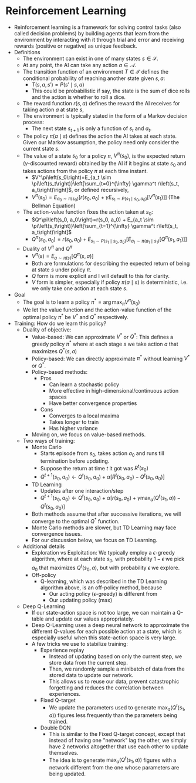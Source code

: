 # Reinforcement Learning

- Reinforcement learning is a framework for solving control tasks (also called decision problems) by building agents that learn from the environment by interacting with it through trial and error and receiving rewards (positive or negative) as unique feedback.
- Definitions
  - The environment can exist in one of many states $s \in \mathcal{S}$. 
  - At any point, the AI can take any action $a \in \mathcal{A}$.
  - The transition function of an environment $T \in \mathcal{T}$ defines the conditional probability of reaching another state given $s, a$:
    - $T(s,a,s') = P(s' \mid s, a)$
    - This could be probabilistic if say, the state is the sum of dice rolls and the action is whether to roll a dice. 
  - The reward function $r(s,a)$ defines the reward the AI receives for taking action $a$ at state $s$, 
  - The environment is typically stated in the form of a Markov decision process:
    - The next state $s_{t+1}$ is only a function of $s_t$ and $a_t$. 
  - The policy $\pi(a \mid s)$ defines the action the AI takes at each state. Given our Markov assumption, the policy need only consider the current state $s$. 
  - The value of a state $s_0$ for a policy $\pi$, $V^{\pi}(s_0)$, is the expected return ($\gamma$-discounted reward) obtained by the AI if it begins at state $s_0$ and takes actions from the policy $\pi$ at each time instant.
    - $V^\pi\left(s_0\right)=E_{a_t \sim \pi\left(s_t\right)}\left[\sum_{t=0}^{\infty} \gamma^t r\left(s_t, a_t\right)\right]$, or defined recursively, 
    - $V^\pi\left(s_0\right)= E_{a_0 \sim \pi\left(s_0\right)}\left[ r(s_0, a_0) + \gamma E_{s_1 \sim P\left(s_1 \mid s_0, a_0\right)}\left[ V^{\pi}(s_1)\right]\right]$ (The Bellman Equation)
  - The action-value function fixes the action taken at $s_0$:
    - $Q^\pi\left(s_0, a_0\right)=r(s_0, a_0) + E_{a_t \sim \pi\left(s_t\right)}\left[\sum_{t=1}^{\infty} \gamma^t r\left(s_t, a_t\right)\right]$
    - $Q^\pi\left(s_0, a_0\right)=r(s_0, a_0) + E_{s_1 \sim P(s_1 \mid s_0, a_0)}\left[ E_{a_1 \sim \pi(a_1 \mid s_1)} \left[Q^\pi\left(s_1, a_1\right)\right] \right]$
  - Duality of $V^{\pi}$ and $Q^{\pi}$
    - $V^\pi\left(s\right) = E_{a \sim \pi(s)}\left[Q^\pi\left(s, a\right)\right]$
    - Both are formulations for describing the expected return of being at state $s$ under policy $\pi$. 
    - $Q$ form is more explicit and I will default to this for clarity. 
    - $V$ form is simpler, especially if policy $\pi(a\mid s)$ is deterministic, i.e. we only take one action at each state $s$. 
- Goal
  - The goal is to learn a policy $\pi^* = \arg\max_\pi V^{\pi}(s_0)$
  - We let the value function and the action-value function of the optimal policy $\pi^*$ be $V^*$ and $Q^*$ respectively. 
- Training: How do we learn this policy?
  - Duality of objective:
    - Value-based: We can approximate $V^*$ or $Q^*$: This defines a greedy policy $\pi^*$ where at each stage $s$ we take action $a$ that maximizes $Q^*(s,a)$
    - Policy-based: We can directly approximate $\pi^*$ without learning $V^*$ or $Q^*$.
    - Policy-based methods:
      - Pros
        - Can learn a stochastic policy
        - More effective in high-dimensional/continuous action spaces
        - Have better convergence properties
      - Cons
        - Converges to a local maxima
        - Takes longer to train
        - Has higher variance
    - Moving on, we focus on value-based methods. 
  - Two ways of training:
    - Monte Carlo
      - Starts episode from $s_0$, takes action $a_0$ and runs till termination before updating. 
      - Suppose the return at time $t$ it got was $R^{t}(s_0)$
      - $Q^{t+1}(s_0, a_0) \leftarrow Q^t(s_0, a_0) + \alpha[R^{t}(s_0, a_0) - Q^t(s_0, a_0)]$
    - TD Learning
      - Updates after one interaction/step
      - $Q^{t+1}(s_0, a_0) \leftarrow Q^t(s_0, a_0) + \alpha[r(s_0, a_0) + \gamma \max_a(Q^t(s_1, a)) - Q^t(s_0, a_0)]$
    - Both methods assume that after successive iterations, we will converge to the optimal $Q^*$ function.
    - Monte Carlo methods are slower, but TD Learning may face convergence issues. 
    - For our discussion below, we focus on TD Learning.
  - Additional details
    - Exploration vs Exploitation: We typically employ a $\epsilon$-greedy algorithm, where at each state $s_0$, with probability $1-\epsilon$ we pick $a_0$ that maximizes $Q^t(s_0, a)$, but with probability $\epsilon$ we explore. 
    - Off-policy 
      - Q-learning, which was described in the TD Learning algorithm above, is an off-policy method, because 
        - Our acting policy ($\epsilon$-greedy) is different from 
        - Our updating policy (max)
  - Deep Q-Learning
    - If our state-action space is not too large, we can maintain a Q-table and update our values appropriately. 
    - Deep Q-Learning uses a deep neural network to approximate the different Q-values for each possible action at a state, which is especially useful when this state-action space is very large. 
    - A few tricks we use to stabilize training:
      - Experience replay
        - Instead of updating based on only the current step, we store data from the current step. 
        - Then, we randomly sample a minibatch of data from the stored data to update our network. 
        - This allows us to reuse our data, prevent catastrophic forgetting and reduces the correlation between experiences. 
      - Fixed Q-target
        - We update the parameters used to generate $\max_a(Q^t(s_1, a))$ figures less frequently than the parameters being trained. 
      - Double DQN 
        - This is similar to the Fixed Q-target concept, except that instead of having one "network" lag the other, we simply have 2 networks altogether that use each other to update themselves. 
        - The idea is to generate $\max_a(Q^t(s_1, a))$ figures with a network different from the one whose parameters are being updated.